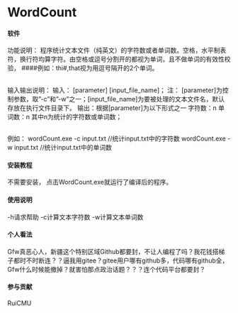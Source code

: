 # WordCount


#### 软件
功能说明：
	程序统计文本文件（纯英文）的字符数或者单词数。空格，水平制表符，换行符均算字符。由空格或逗号分割开的都视为单词，且不做单词的有效性校验，
####例如：thi#,that视为用逗号隔开的2个单词。
##
##
输入输出说明：
	输入： [parameter] [input_file_name]；
	注： [parameter]为控制参数，取”-c”和”-w”之一；[input_file_name]为要被处理的文本文件名，默认存放在执行文件目录下。
	输出：根据[parameter]为以下形式之一
		字符数：n
		单词数：n
		其中n为统计的字符数或单词数；
##
例如：
   wordCount.exe -c input.txt //统计input.txt中的字符数
   wordCount.exe -w input.txt //统计input.txt中的单词数


#### 安装教程
不需要安装，
点击WordCount.exe就运行了编译后的程序。

#### 使用说明
-h请求帮助
-c计算文本字符数
-w计算文本单词数

#### 个人看法
Gfw真恶心人，新疆这个特别区域Github都要封，不让人编程了吗？我花钱搭梯子都时不时断连？？逼我用gitee？gitee用户哪有github多，代码哪有github全，Gfw什么时候能撤掉？就害怕那点政治话题？？？连个代码平台都要封？


#### 参与贡献

RuiCMU


